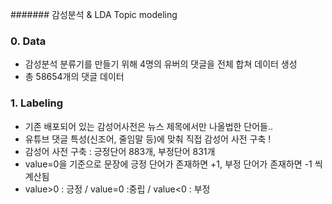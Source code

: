 ####### 감성분석 & LDA Topic modeling

### 0. Data

- 감성분석 분류기를 만들기 위해  4명의 유버의 댓글을 전체 합쳐 데이터 생성
- 총 58654개의 댓글 데이터

### 1. Labeling

- 기존 배포되어 있는 감성어사전은 뉴스 제목에서만 나올법한 단어들..
- 유튜브 댓글 특성(신조어, 줄임말 등)에 맞춰 직접 감성어 사전 구축 !
- 감성어 사전 구축 : 긍정단어 883개, 부정단어 831개
- value=0을 기준으로 문장에 긍정 단어가 존재하면 +1, 부정 단어가 존재하면 -1 씩 계산됨
- value>0 : 긍정 / value=0 :중립 / value<0 : 부정


